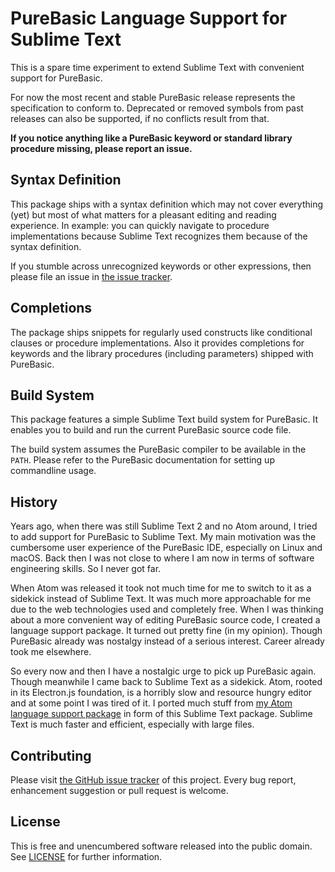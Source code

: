 # PureBasic Language Support for Sublime Text

This is a spare time experiment to extend Sublime Text with convenient support for PureBasic.

For now the most recent and stable PureBasic release represents the specification to conform to.
Deprecated or removed symbols from past releases can also be supported, if no conflicts result from that.

**If you notice anything like a PureBasic keyword or standard library procedure missing, please report an issue.**

## Syntax Definition

This package ships with a syntax definition which may not cover everything (yet) but most of what matters for a pleasant editing and reading experience.
In example: you can quickly navigate to procedure implementations because Sublime Text recognizes them because of the syntax definition.

If you stumble across unrecognized keywords or other expressions, then please file an issue in [the issue tracker](https://github.com/peterthomashorn/purebasic-language-for-sublime-text/issues).

## Completions

The package ships snippets for regularly used constructs like conditional clauses or procedure implementations.
Also it provides completions for keywords and the library procedures (including parameters) shipped with PureBasic.

## Build System

This package features a simple Sublime Text build system for PureBasic.
It enables you to build and run the current PureBasic source code file.

The build system assumes the PureBasic compiler to be available in the `PATH`.
Please refer to the PureBasic documentation for setting up commandline usage.

## History

Years ago, when there was still Sublime Text 2 and no Atom around, I tried to add support for PureBasic to Sublime Text.
My main motivation was the cumbersome user experience of the PureBasic IDE, especially on Linux and macOS.
Back then I was not close to where I am now in terms of software engineering skills. So I never got far.

When Atom was released it took not much time for me to switch to it as a sidekick instead of Sublime Text.
It was much more approachable for me due to the web technologies used and completely free.
When I was thinking about a more convenient way of editing PureBasic source code, I created a language support package.
It turned out pretty fine (in my opinion). Though PureBasic already was nostalgy instead of a serious interest.
Career already took me elsewhere.

So every now and then I have a nostalgic urge to pick up PureBasic again. Though meanwhile I came back to Sublime Text as a sidekick.
Atom, rooted in its Electron.js foundation, is a horribly slow and resource hungry editor and at some point I was tired of it.
I ported much stuff from [my Atom language support package](https://github.com/peterthomashorn/language-purebasic) in form of this Sublime Text package.
Sublime Text is much faster and efficient, especially with large files.

## Contributing

Please visit [the GitHub issue tracker](https://github.com/peterthomashorn/purebasic-language-for-sublime-text/issues) of this project.
Every bug report, enhancement suggestion or pull request is welcome.

## License

This is free and unencumbered software released into the public domain.
See [LICENSE](LICENSE) for further information.